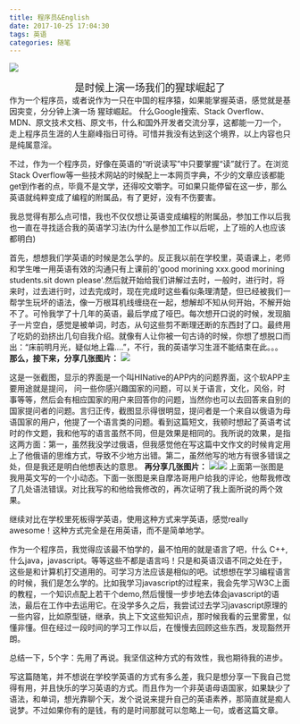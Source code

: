 ```yaml
---
title: 程序员&English
date: 2017-10-25 17:04:30
tags: 英语
categories: 随笔
---
```

![](http://oq6xfel71.bkt.clouddn.com/17-10-25/6429042.jpg)
<center> <font size=4>是时候上演一场我们的猩球崛起了</font></center >
作为一个程序员，或者说作为一只在中国的程序猿，如果能掌握英语，感觉就是基因突变，分分钟上演一场 猩球崛起。
<!-- more -->
什么Google搜索、Stack Overflow、MDN、原文技术文档、原文书，什么和国外开发者交流分享，这都能一刀一个，走上程序员生涯的人生巅峰指日可待。可惜并我没有达到这个境界，以上内容也只是纯属意淫。

不过，作为一个程序员，好像在英语的“听说读写”中只要掌握“读”就行了。在浏览Stack Overflow等一些技术网站的时候配上一本网页字典，不少的文章应该都能get到作者的点，毕竟不是文学，还得咬文嚼字。可如果只能停留在这一步，那么英语就纯粹变成了编程的附属品，有了更好，没有不伤要害。

我总觉得有那么点可惜，我也不仅仅想让英语变成编程的附属品，参加工作以后我也一直在寻找适合我的英语学习法(为什么是参加工作以后呢，上了班的人也应该都明白)

首先，想想我们学英语的时候是怎么学的。反正我以前在学校里，英语课上，老师和学生唯一用英语有效的沟通只有上课前的'good morining xxx.good morining students.sit down please'.然后就开始给我们讲解过去时，一般时，进行时，将来时，过去进行时，过去完成时，现在完成时这些看似条理清楚，但已经被我们一帮学生玩坏的语法，像一万根耳机线缠绕在一起，想解却不知从何开始，不解开始不了。可怜我学了十几年的英语，最后学成了哑巴。每次想开口说的时候，发现脑子一片空白，感觉是被单词，时态，从句这些剪不断理还断的东西封了口。最终用了吃奶的劲挤出几句自我介绍。就像有人让你被一句古诗的时候，你想了想脱口而出：“床前明月光，疑似地上霜....”，不行，我的英语学习生涯不能结束在此。。。
**那么，接下来，分享几张图片：**
![](http://oq6xfel71.bkt.clouddn.com/17-10-25/83315749.jpg)

这是一张截图，显示的界面是一个叫HINative的APP内的问题界面，这个软APP主要用途就是提问， 问一些你感兴趣国家的问题，可以关于语言，文化，风俗，时事等等，然后会有相应国家的用户来回答你的问题，当然你也可以去回答来自别的国家提问者的问题。言归正传，截图显示得很明显，提问者是一个来自以俄语为母语国家的用户，他提了一个语言类的问题。看到这篇短文，我顿时想起了英语考试时的作文题，我和他写的语言虽然不同，但是效果是相同的。我所说的效果，是指这两方面：第一，虽然我没学过俄语，但我感觉他在写这篇中文作文的时候肯定用上了他俄语的思维方式，导致不少地方出错。第二，虽然他写的地方有很多错误之处，但是我还是明白他想表达的意思。
**再分享几张图片：**
![](http://oq6xfel71.bkt.clouddn.com/17-10-25/27284347.jpg)![](http://oq6xfel71.bkt.clouddn.com/17-10-25/72563225.jpg)
上面第一张图是我用英文写的一个小动态。下面一张图是来自摩洛哥用户给我的评论，他帮我修改了几处语法错误。对比我写的和他给我修改的，再次证明了我上面所说的两个效果。

继续对比在学校里死板得学英语，使用这种方式来学英语，感觉really awesome！这种方式完全是在用英语，而不是简单地学。

作为一个程序员，我觉得应该最不怕学的，最不怕用的就是语言了吧，什么	C++,什么java，javascript。等等这些不都是语言吗！只是和英语汉语不同之处在于，这些是和计算机打交道用的。可学习方法应该是相似的吧。试想想在学习编程语言的时候，我们是怎么学的。比如我学习javascript的过程来，我会先学习W3C上面的教程，一个知识点配上若干个demo,然后慢慢一步步地去体会javascript的语法，最后在工作中去运用它。在没学多久之后，我尝试过去学习javascript原理的一些内容，比如原型链，继承，执上下文这些知识点，那时候我看的云里雾里，似懂非懂。但在经过一段时间的学习工作以后，在慢慢去回顾这些东西，发现豁然开朗。

总结一下，5个字：先用了再说。我坚信这种方式的有效性，我也期待我的进步。

写这篇随笔，并不想说在学校学英语的方式有多么差，我只是想分享一下我自己觉得有用，并且快乐的学习英语的方式。而且作为一个非英语母语国家，如果缺少了语法，和单词，想光靠聊个天，发个说说来提升自己的英语素养，那简直就是痴人说梦。不过如果你有的是钱，有的是时间那就可以忽略上一句，或者这篇文章。


